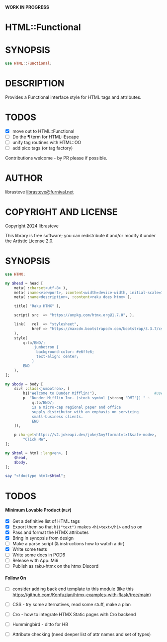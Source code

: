 **WORK IN PROGRESS**

HTML::Functional
================



SYNOPSIS
========

```raku
use HTML::Functional;
```

DESCRIPTION
===========

Provides a Functional interface style for HTML tags and attributes.


TODOS
=====

- [x] move out to HTML::Functional
- [ ] Do the ¶ term for HTML::Escape
- [ ] unify tag routines with HTML::OO
- [ ] add pico tags (or tag factory)

Contributions welcome - by PR please if possible.

AUTHOR
======

librasteve <librasteve@furnival.net>

COPYRIGHT AND LICENSE
=====================

Copyright 2024 librasteve

This library is free software; you can redistribute it and/or modify it under the Artistic License 2.0.





SYNOPSIS
========

```raku
use HTMX;

my $head = head [
    meta( :charset<utf-8> ),
    meta( :name<viewport>, :content<width=device-width, initial-scale=1> ),
    meta( :name<description>, :content<raku does htmx> ),

    title( "Raku HTMX" ),

    script( src  => "https://unpkg.com/htmx.org@1.7.0", ),

    link(   rel  => "stylesheet",
            href => "https://maxcdn.bootstrapcdn.com/bootstrap/3.3.7/css/bootstrap.min.css",
    ),
    style(
        q:to/END/;
            .jumbotron {
              background-color: #e6ffe6;
              text-align: center;
            }
        END
    ),
];

my $body = body [
    div( :class<jumbotron>, [
        h1("Welcome to Dunder Mifflin!"),                          #use parens to stop <h1> slurping <p>
        p  "Dunder Mifflin Inc. (stock symbol {strong 'DMI'}) " ~
            q:to/END/;
            is a micro-cap regional paper and office
            supply distributor with an emphasis on servicing
            small-business clients.
            END
    ]),

    p :hx-get<https://v2.jokeapi.dev/joke/Any?format=txt&safe-mode>,
        "Click Me",
];

my $html = html :lang<en>, [
    $head,
    $body,
];

say "<!doctype html>$html";
```



TODOS
=====

#### Minimum Lovable Product (`MLP`)

- [x] Get a definitive list of HTML tags
- [x] Export them so that `h1("text")` makes `<h1>text</h1>` and so on
- [x] Pass and format the HTMX attributes
- [x] Bring in synopsis from design
- [ ] Make a parse script (& instructions how to watch a dir)
- [x] Write some tests
- [ ] Write some docs in POD6
- [ ] Release with App::Mi6
- [ ] Publish as raku-htmx on the htmx Discord

#### Follow On

- [ ] consider adding back end template to this module (like this https://github.com/Konfuzian/htmx-examples-with-flask/tree/main)
- [ ] CSS - try some alternatives, read some stuff, make a plan
- [ ] Cro - how to integrate HTMX Static pages with Cro backend
- [ ] Hummingbird - ditto for HB
- [ ] Attribute checking (need deeper list of attr names and set of types)



